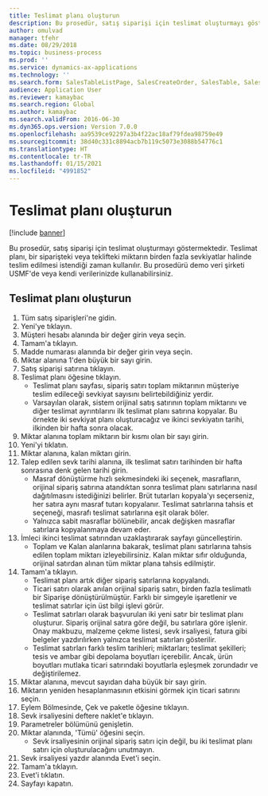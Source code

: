 ```yaml
---
title: Teslimat planı oluşturun
description: Bu prosedür, satış siparişi için teslimat oluşturmayı göstermektedir.
author: omulvad
manager: tfehr
ms.date: 08/29/2018
ms.topic: business-process
ms.prod: ''
ms.service: dynamics-ax-applications
ms.technology: ''
ms.search.form: SalesTableListPage, SalesCreateOrder, SalesTable, SalesDeliverySchedule, SalesEditLines,  SrsReportViewerForm
audience: Application User
ms.reviewer: kamaybac
ms.search.region: Global
ms.author: kamaybac
ms.search.validFrom: 2016-06-30
ms.dyn365.ops.version: Version 7.0.0
ms.openlocfilehash: aa9539ce92297a3b4f22ac18af79fdea98759e49
ms.sourcegitcommit: 38d40c331c8894acb7b119c5073e3088b54776c1
ms.translationtype: HT
ms.contentlocale: tr-TR
ms.lasthandoff: 01/15/2021
ms.locfileid: "4991852"
---
```

# <a name="create-delivery-schedule"></a>Teslimat planı oluşturun

[!include [banner](../../includes/banner.md)]

Bu prosedür, satış siparişi için teslimat oluşturmayı göstermektedir. Teslimat planı, bir siparişteki veya teklifteki miktarın birden fazla sevkiyatlar halinde teslim edilmesi istendiği zaman kullanılır. Bu prosedürü demo veri şirketi USMF'de veya kendi verilerinizde kullanabilirsiniz.


## <a name="create-delivery-schedule"></a>Teslimat planı oluşturun
1. Tüm satış siparişleri'ne gidin.
2. Yeni'ye tıklayın.
3. Müşteri hesabı alanında bir değer girin veya seçin.
4. Tamam'a tıklayın.
5. Madde numarası alanında bir değer girin veya seçin.
6. Miktar alanına 1'den büyük bir sayı girin.
7. Satış siparişi satırına tıklayın.
8. Teslimat planı öğesine tıklayın.
    * Teslimat planı sayfası, sipariş satırı toplam miktarının müşteriye teslim edileceği sevkiyat sayısını belirtebildiğiniz yerdir.    
    * Varsayılan olarak, sistem orijinal satış satırının toplam miktarını ve diğer teslimat ayrıntılarını ilk teslimat planı satırına kopyalar. Bu örnekte iki sevkiyat planı oluşturacağız ve ikinci sevkiyatın tarihi, ilkinden bir hafta sonra olacak.  
9. Miktar alanına toplam miktarın bir kısmı olan bir sayı girin.
10. Yeni'yi tıklatın.
11. Miktar alanına, kalan miktarı girin.
12. Talep edilen sevk tarihi alanına, ilk teslimat satırı tarihinden bir hafta sonrasına denk gelen tarihi girin.
    * Masraf dönüştürme hızlı sekmesindeki iki seçenek, masrafların, orijinal sipariş satırına atandıktan sonra teslimat planı satırlarına nasıl dağıtılmasını istediğinizi belirler. Brüt tutarları kopyala'yı seçerseniz, her satıra aynı masraf tutarı kopyalanır. Teslimat satırlarına tahsis et seçeneği, masrafı teslimat satırlarına eşit olarak böler.  
    * Yalnızca sabit masraflar bölünebilir, ancak değişken masraflar satırlara kopyalanmaya devam eder.  
13. İmleci ikinci teslimat satırından uzaklaştırarak sayfayı güncelleştirin.
    * Toplam ve Kalan alanlarına bakarak, teslimat planı satırlarına tahsis edilen toplam miktarı izleyebilirsiniz. Kalan miktar sıfır olduğunda, orijinal satırdan alınan tüm miktar plana tahsis edilmiştir.   
14. Tamam'a tıklayın.
    * Teslimat planı artık diğer sipariş satırlarına kopyalandı.   
    * Ticari satırı olarak anılan orijinal sipariş satırı, birden fazla teslimatlı bir Siparişe dönüştürülmüştür. Farklı bir simgeyle işaretlenir ve teslimat satırlar için üst bilgi işlevi görür.  
    * Teslimat satırları olarak başvurulan iki yeni satır bir teslimat planı oluşturur. Sipariş orijinal satıra göre değil, bu satırlara göre işlenir. Onay makbuzu, malzeme çekme listesi, sevk irsaliyesi, fatura gibi belgeler yazdırılırken yalnızca teslimat satırları gösterilir.   
    * Teslimat satırları farklı teslim tarihleri; miktarları; teslimat şekilleri; tesis ve ambar gibi depolama boyutları içerebilir. Ancak, ürün boyutları mutlaka ticari satırındaki boyutlarla eşleşmek zorundadır ve değiştirilemez.  
15. Miktar alanına, mevcut sayıdan daha büyük bir sayı girin.
16. Miktarın yeniden hesaplanmasının etkisini görmek için ticari satırını seçin.
17. Eylem Bölmesinde, Çek ve paketle öğesine tıklayın.
18. Sevk irsaliyesini deftere naklet'e tıklayın.
19. Parametreler bölümünü genişletin.
20. Miktar alanında, 'Tümü' öğesini seçin.
    * Sevk irsaliyesinin orijinal sipariş satırı için değil, bu iki teslimat planı satırı için oluşturulacağını unutmayın.  
21. Sevk irsaliyesi yazdır alanında Evet'i seçin.
22. Tamam'a tıklayın.
23. Evet'i tıklatın.
24. Sayfayı kapatın.
